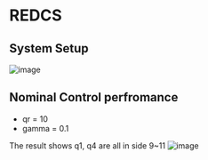 # REDCS

## System Setup
![image](https://user-images.githubusercontent.com/36635562/189228816-7d4a9958-572a-47a3-b1d5-d6b247a56d4d.png)

## Nominal Control perfromance
- qr = 10
- gamma = 0.1

The result shows q1, q4 are all in side 9~11
![image](https://user-images.githubusercontent.com/36635562/189228878-6ed44c0b-05ac-473e-998d-39dad19130b9.png)
